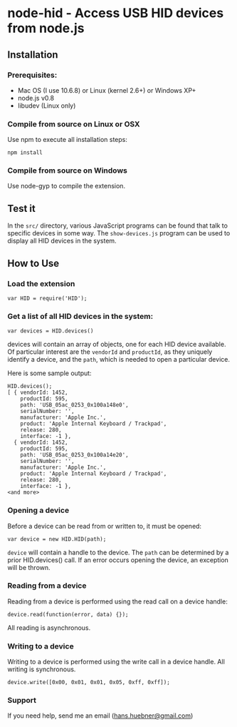 # node-hid - Access USB HID devices from node.js #

## Installation

### Prerequisites:

* Mac OS (I use 10.6.8) or Linux (kernel 2.6+) or Windows XP+
* node.js v0.8
* libudev (Linux only)

### Compile from source on Linux or OSX

Use npm to execute all installation steps:

```
npm install
```

### Compile from source on Windows

Use node-gyp to compile the extension.

## Test it

In the ```src/``` directory, various JavaScript programs can be found
that talk to specific devices in some way.  The ```show-devices.js```
program can be used to display all HID devices in the system.

## How to Use

### Load the extension

```
var HID = require('HID');
```

### Get a list of all HID devices in the system:

```
var devices = HID.devices()
```

devices will contain an array of objects, one for each HID device
available.  Of particular interest are the ```vendorId``` and
```productId```, as they uniquely identify a device, and the
```path```, which is needed to open a particular device.

Here is some sample output:
```
HID.devices();
[ { vendorId: 1452,
    productId: 595,
    path: 'USB_05ac_0253_0x100a148e0',
    serialNumber: '',
    manufacturer: 'Apple Inc.',
    product: 'Apple Internal Keyboard / Trackpad',
    release: 280,
    interface: -1 },
  { vendorId: 1452,
    productId: 595,
    path: 'USB_05ac_0253_0x100a14e20',
    serialNumber: '',
    manufacturer: 'Apple Inc.',
    product: 'Apple Internal Keyboard / Trackpad',
    release: 280,
    interface: -1 },
<and more>
```

### Opening a device

Before a device can be read from or written to, it must be opened:

```
var device = new HID.HID(path);
```

```device``` will contain a handle to the device.  The ```path``` can
be determined by a prior HID.devices() call.  If an error occurs
opening the device, an exception will be thrown.

### Reading from a device

Reading from a device is performed using the read call on a device
handle:

```
device.read(function(error, data) {});
```

All reading is asynchronous.

### Writing to a device

Writing to a device is performed using the write call in a device
handle.  All writing is synchronous.

```
device.write([0x00, 0x01, 0x01, 0x05, 0xff, 0xff]);
```

### Support

If you need help, send me an email (hans.huebner@gmail.com)

